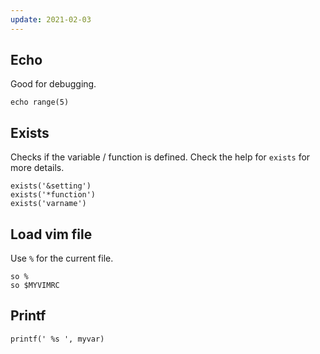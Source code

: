 ```yaml
---
update: 2021-02-03
---
```


## Echo

Good for debugging.

```vim
echo range(5)
```

## Exists

Checks if the variable / function is defined.
Check the help for `exists` for more details.

```vim
exists('&setting')
exists('*function')
exists('varname')
```

## Load vim file

Use `%` for the current file.

```vim
so %
so $MYVIMRC
```

## Printf

```vim
printf(' %s ', myvar)
```

